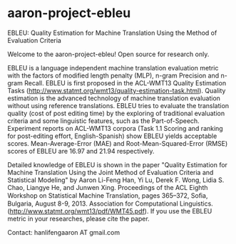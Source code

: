 aaron-project-ebleu
===================

EBLEU: Quality Estimation for Machine Translation Using the Method of Evaluation Criteria

Welcome to the aaron-project-ebleu!
Open source for research only.

EBLEU is a language independent machine translation evaluation metric with the factors of modified length penalty (MLP),
n-gram Precision and n-gram Recall. EBLEU is first proposed in the ACL-WMT13 Quality Estimation Tasks 
(http://www.statmt.org/wmt13/quality-estimation-task.html). Quality estimation is the advanced technology of machine
translation evaluation without using reference translations. EBLEU tries to evaluate the translation quality 
(cost of post editing time) by the exploring of traditional evaluation criteria and some linguistic features, such as
the Part-of-Speech. 
Experiment reports on ACL-WMT13 corpora (Task 1.1 Scoring and ranking for post-editing effort, English-Spanish) show 
EBLEU yields acceptable scores. Mean-Average-Error (MAE) and Root-Mean-Squared-Error (RMSE) scores of EBLEU are 16.97 
and 21.94 respectively.

Detailed knowledge of EBLEU is shown in the paper "Quality Estimation for Machine Translation Using the Joint Method of
Evaluation Criteria and Statistical Modeling" by Aaron Li-Feng Han, Yi Lu, Derek F. Wong, Lidia S. Chao, Liangye He, 
and Junwen Xing. Proceedings of the ACL Eighth Workshop on Statistical Machine Translation, pages 365–372, Soﬁa, 
Bulgaria, August 8-9, 2013. Association for Computational Linguistics.  (http://www.statmt.org/wmt13/pdf/WMT45.pdf). 
If you use the EBLEU metric in your researches, please cite the paper.


Contact: hanlifengaaron AT gmail.com
